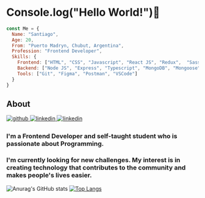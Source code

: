 # Console.log("Hello World!")👋
```javascript
const Me = {
  Name: "Santiago",
  Age: 20,
  From: "Puerto Madryn, Chubut, Argentina",
  Profession: "Frontend Developer",
  Skills: {
    Frontend: ["HTML", "CSS", "Javascript", "React JS", "Redux",  "Sass", "Tailwind", "Next JS", "Typescript" ],
    Backend: ["Node JS", "Express", "Typescript", "MongoDB", "Mongoose", "Firebase" , "PostgreSQL", "Prisma"],
    Tools: ["Git", "Figma", "Postman", "VSCode"]
  }
}
```
## About
<div align="left">
<a href="https://github.com/Santipac" target="_blank">
<img src=https://img.shields.io/badge/github-%2324292e.svg?&style=for-the-badge&logo=github&logoColor=white alt=github style="margin-bottom: 5px;" />
</a>
<a href="https://www.linkedin.com/in/santiagopacinidev" target="_blank">
<img src=https://img.shields.io/badge/linkedin-%231E77B5.svg?&style=for-the-badge&logo=linkedin&logoColor=white alt=linkedin style="margin-bottom: 5px;" />
</a>  
  <a href="https://santiagopacini.vercel.app" target="_blank">
<img src=https://img.shields.io/badge/portfolio-000?style=for-the-badge&logo=ko-fi&logoColor=white alt=linkedin style="margin-bottom: 5px;" />
</a>  
</div> 

### I'm a Frontend Developer and self-taught student who is passionate about Programming.
### I'm currently looking for new challenges. My interest is in creating technology that contributes to the community and makes people's lives easier.

![Anurag's GitHub stats](https://github-readme-stats.vercel.app/api?username=Santipac&show_icons=true&theme=github_dark)
[![Top Langs](https://github-readme-stats.vercel.app/api/top-langs/?username=Santipac&layout=compact&theme=github_dark)](https://github.com/anuraghazra/github-readme-stats)






